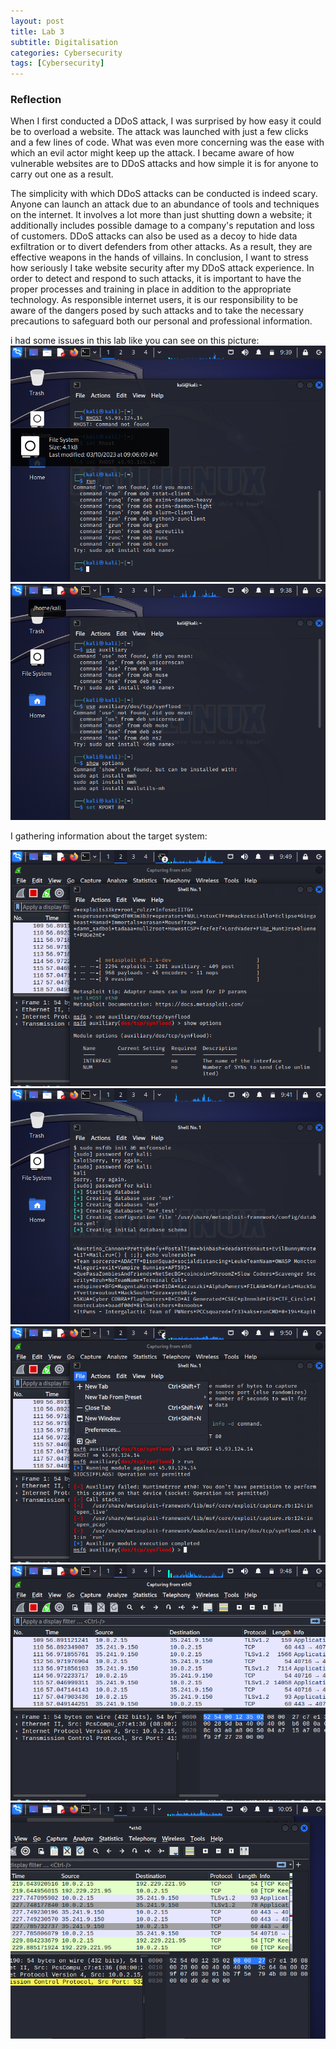 ```yaml
---
layout: post
title: Lab 3
subtitle: Digitalisation
categories: Cybersecurity
tags: [Cybersecurity]
---
```



### Reflection

When I first conducted a DDoS attack, I was surprised by how easy it could be to overload a website. The attack was launched with just a few clicks and a few lines of code. What was even more concerning was the ease with which an evil actor might keep up the attack. I became aware of how vulnerable websites are to DDoS attacks and how simple it is for anyone to carry out one as a result.

The simplicity with which DDoS attacks can be conducted is indeed scary. Anyone can launch an attack due to an abundance of tools and techniques on the internet. It involves a lot more than just shutting down a website; it additionally includes possible damage to a company's reputation and loss of customers.
DDoS attacks can also be used as a decoy to hide data exfiltration or to divert defenders from other attacks. As a result, they are effective weapons in the hands of villains.
In conclusion, I want to stress how seriously I take website security after my DDoS attack experience. In order to detect and respond to such attacks, it is important to have the proper processes and training in place in addition to the appropriate technology. As responsible internet users, it is our responsibility to be aware of the dangers posed by such attacks and to take the necessary precautions to safeguard both our personal and professional information.



i had some issues in this lab like you can see  on this  picture:
![datacamp certification](/assets/images/banners/lab3/2.png)
![datacamp certification](/assets/images/banners/lab3/begining.png)

   I gathering information about  the  target system:
   
![datacamp certification](/assets/images/banners/lab3/database2.png)
![datacamp certification](/assets/images/banners/lab3/database.png)
![datacamp certification](/assets/images/banners/lab3/lab3database3.png)
![datacamp certification](/assets/images/banners/lab3/wireshark.png)
![datacamp certification](/assets/images/banners/lab3/wiresharke2.png)

